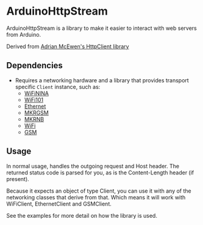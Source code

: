 # ArduinoHttpStream

ArduinoHttpStream is a library to make it easier to interact with web servers from Arduino.

Derived from [Adrian McEwen's HttpClient library](https://github.com/amcewen/HttpClient)

## Dependencies

- Requires a networking hardware and a library that provides transport specific `Client` instance, such as:
  - [WiFiNINA](https://github.com/arduino-libraries/WiFiNINA)
  - [WiFi101](https://github.com/arduino-libraries/WiFi101)
  - [Ethernet](https://github.com/arduino-libraries/Ethernet)
  - [MKRGSM](https://github.com/arduino-libraries/MKRGSM)
  - [MKRNB](https://github.com/arduino-libraries/MKRNB)
  - [WiFi](https://github.com/arduino-libraries/WiFi)
  - [GSM](https://github.com/arduino-libraries/GSM)

## Usage

In normal usage, handles the outgoing request and Host header.  The returned status code is parsed for you, as is the Content-Length header (if present).

Because it expects an object of type Client, you can use it with any of the networking classes that derive from that.  Which means it will work with WiFiClient, EthernetClient and GSMClient.

See the examples for more detail on how the library is used.

